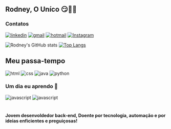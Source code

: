 ## Rodney, O Uníco 😏🤣💡

### Contatos

[![linkedin](https://img.shields.io/badge/RODkedIn-0077B5?style=for-the-badge&logo=linkedin&logoColor=white)](https://www.linkedin.com/in/rodney-furtado/)
[![gmail](https://img.shields.io/badge/RODmail-D14836?style=for-the-badge&logo=gmail&logoColor=white)](https://mail.google.com/mail/u/0/?tab=rm&ogbl#inbox?compose=GTvVlcSMScXmKhjzNFtPHpGnhjGqwbzprFsmDFJWdvKwnfccStvjWmWfDwTwflvKKclxmfGgpNbrL)
[![hotmail](https://img.shields.io/badge/RODlook-0078D4?style=for-the-badge&logo=microsoftoutlook&logoColor=white)](https://outlook.live.com/mail/0/inbox/id/AQQkADAwATZiZmYAZC1kOTJkLWEzZTQtMDACLTAwCgAQAKkhlBmA3%2BxCrubOzdGBBlE%3D)
[![Instagram](https://img.shields.io/badge/InstaRod-E4405F?style=for-the-badge&logo=instagram&logoColor=white)](https://www.instagram.com/rodneyassismatos/)

![Rodney's GitHub stats](https://github-readme-stats.vercel.app/api?username=RodneyAssis&show_icons=true&theme=dracula)
[![Top Langs](https://github-readme-stats.vercel.app/api/top-langs/?username=RodneyAssis&layout=compact)](https://github.com/RodneyAssis/github-readme-stats)

## Meu passa-tempo
<div style="display: inline_block">
    <img aling="center" alt=html src="https://img.shields.io/badge/HTML5😊-E34F26?style=for-the-badge&logo=html5&logoColor=white">
    <img aling="center" alt=css src="https://img.shields.io/badge/CSS3😂-1572B6?style=for-the-badge&logo=css3&logoColor=white">
    <img aling="center" alt=java src="https://img.shields.io/badge/Java🤪-ED8B00?style=for-the-badge&logo=openjdk&logoColor=white">
    <img aling="center" alt=python src="https://img.shields.io/badge/Python💙-14354C?style=for-the-badge&logo=python&logoColor=white">
</div>

### Um dia eu aprendo 🤣
<div style="display: inline_block">
    <img aling="center" alt=javascript src="https://img.shields.io/badge/JavaScript-323330?style=for-the-badge&logo=javascript&logoColor=F7DF1E">
    <img aling="center" alt=javascript src="https://img.shields.io/badge/C%23-239120?style=for-the-badge&logo=c-sharp&logoColor=white">
</div>

#

#### Jovem desenvoldedor back-end, Doente por tecnologia, automação e por ideias enficientes e preguiçosas!
